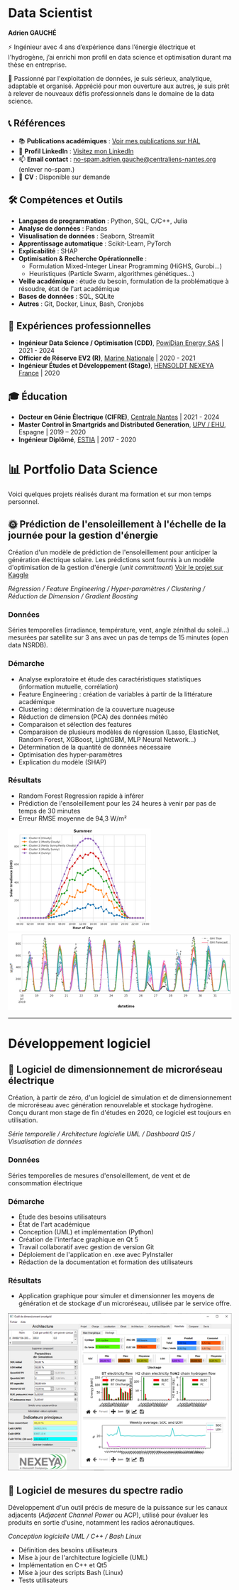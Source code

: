 # Data Scientist
**Adrien GAUCHÉ**

⚡️ Ingénieur avec 4 ans d’expérience dans l’énergie électrique et l'hydrogène, j’ai enrichi mon profil en data science et optimisation durant ma thèse en entreprise.

🔭 Passionné par l'exploitation de données, je suis sérieux, analytique, adaptable et organisé. Apprécié pour mon ouverture aux autres, je suis prêt à relever de nouveaux défis professionnels dans le domaine de la data science.

## 📞 Références
- 📚 **Publications académiques** : [Voir mes publications sur HAL](https://cv.hal.science/adrien-gauche)
- 💼 **Profil LinkedIn** : [Visitez mon LinkedIn](https://www.linkedin.com/in/adrien-gauche/)
- 📫 **Email contact** : no-spam.adrien.gauche@centraliens-nantes.org (enlever no-spam.)
- 📑 **CV** : Disponible sur demande

## 🛠️ Compétences et Outils
- **Langages de programmation** : Python, SQL, C/C++, Julia
- **Analyse de données** : Pandas
- **Visualisation de données** : Seaborn, Streamlit
- **Apprentissage automatique** : Scikit-Learn, PyTorch
- **Explicabilité** : SHAP
- **Optimisation & Recherche Opérationnelle** :
  - Formulation Mixed-Integer Linear Programming (HiGHS, Gurobi...)
  - Heuristiques (Particle Swarm, algorithmes génétiques...)
- **Veille académique** : étude du besoin, formulation de la problématique à résoudre, état de l'art académique
- **Bases de données** : SQL, SQLite
- **Autres** : Git, Docker, Linux, Bash, Cronjobs

## 🏢 Expériences professionnelles
- **Ingénieur Data Science / Optimisation (CDD)**, [PowiDian Energy SAS](https://powidian.com/) | 2021 - 2024
- **Officier de Réserve EV2 (R)**, [Marine Nationale](https://jorfsearch.steinertriples.ch/name/Adrien%20Gauch%C3%A9) | 2020 - 2021
- **Ingénieur Études et Développement (Stage)**, [HENSOLDT NEXEYA France](https://www.hensoldt.fr/fr/ce-que-nous-faisons/energie/) | 2020

## 🎓 Éducation
- **Docteur en Génie Électrique (CIFRE)**, [Centrale Nantes](https://www.ec-nantes.fr/) | 2021 - 2024
- **Master Control in Smartgrids and Distributed Generation**, [UPV / EHU](https://www.ehu.eus/en/web/master/master-control-in-smartgrids), Espagne | 2019 – 2020
- **Ingénieur Diplômé**, [ESTIA](https://www.estia.fr/) | 2017 - 2020



# 📊 Portfolio Data Science

Voici quelques projets réalisés durant ma formation et sur mon temps personnel.

## 🌞 Prédiction de l'ensoleillement à l'échelle de la journée pour la gestion d'énergie

Création d'un modèle de prédiction de l'ensoleillement pour anticiper la génération électrique solaire. Les prédictions sont fournis à un modèle d'optimisation de la gestion d'énergie (*unit commitment*) [Voir le projet sur Kaggle](https://www.kaggle.com/code/adri1g/predict-solar-irradiance)

*Régression / Feature Engineering / Hyper-paramètres / Clustering / Réduction de Dimension / Gradient Boosting*

### Données
Séries temporelles (irradiance, température, vent, angle zénithal du soleil...) mesurées par satellite sur 3 ans avec un pas de temps de 15 minutes (open data NSRDB).

### Démarche
- Analyse exploratoire et étude des caractéristiques statistiques (information mutuelle, corrélation)
- Feature Engineering : création de variables à partir de la littérature académique
- Clustering : détermination de la couverture nuageuse
- Réduction de dimension (PCA) des données météo
- Comparaison et sélection des features
- Comparaison de plusieurs modèles de régression (Lasso, ElasticNet, Random Forest, XGBoost, LightGBM, MLP Neural Network...)
- Détermination de la quantité de données nécessaire
- Optimisation des hyper-paramètres
- Explication du modèle (SHAP)

### Résultats
- Random Forest Regression rapide à inférer
- Prédiction de l'ensoleillement pour les 24 heures à venir par pas de temps de 30 minutes
- Erreur RMSE moyenne de 94,3 W/m²

![Clustering des données](assets/GHI_clusters.png)
![Prédiction de l'ensoleillement](assets/GHI_pred.png)

---

# Développement logiciel

## 🔋 Logiciel de dimensionnement de microréseau électrique

Création, à partir de zéro, d'un logiciel de simulation et de dimensionnement de microréseau avec génération renouvelable et stockage hydrogène. Conçu durant mon stage de fin d'études en 2020, ce logiciel est toujours en utilisation.

*Série temporelle / Architecture logicielle UML / Dashboard Qt5 / Visualisation de données*

### Données
Séries temporelles de mesures d'ensoleillement, de vent et de consommation électrique

### Démarche
- Étude des besoins utilisateurs
- État de l'art académique
- Conception (UML) et implémentation (Python)
- Création de l'interface graphique en Qt 5
- Travail collaboratif avec gestion de version Git
- Déploiement de l'application en .exe avec PyInstaller
- Rédaction de la documentation et formation des utilisateurs

### Résultats
- Application graphique pour simuler et dimensionner les moyens de génération et de stockage d'un microréseau, utilisée par le service offre.

![Résultat du stockage](assets/resultat_stockage.PNG)

## 📡 Logiciel de mesures du spectre radio

Développement d'un outil précis de mesure de la puissance sur les canaux adjacents (*Adjacent Channel Power* ou ACP), utilisé pour évaluer les produits en sortie d'usine, notamment les radios aéronautiques.

*Conception logicielle UML / C++ / Bash Linux*

- Définition des besoins utilisateurs 
- Mise à jour de l'architecture logicielle (UML)
- Implémentation en C++ et Qt5
- Mise à jour des scripts Bash (Linux)
- Tests utilisateurs